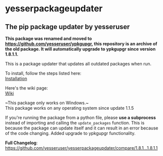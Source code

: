 # yesserpackageupdater
## The pip package updater by yesseruser

**This package was renamed and moved to https://github.com/yesseruser/ypkgupgr, this repository is an archive of the old package. It will automatically upgrade to ypkgupgr since version 1.8.1.1.**

This is a package updater that updates all outdated packages when run.  

To install, follow the steps listed here:  
[Installation](https://github.com/yesseruser/YesserPackageUpdater/wiki/Installation)

Here's the wiki page:  
[Wiki](https://github.com/yesseruser/YesserPackageUpdater/wiki)

~This package only works on Windows.~  
This package works on any operating system since update 1.1.5

If you're running the package from a python file, please **use a subprocess** instead of importing and calling the `update_packages` function. This is because the package can update itself and it can result in an error because of the code changing.
Added upgrade to ypkgupgr functionality.

**Full Changelog**: https://github.com/yesseruser/yesserpackageupdater/compare/1.8.1...1.8.1.1
